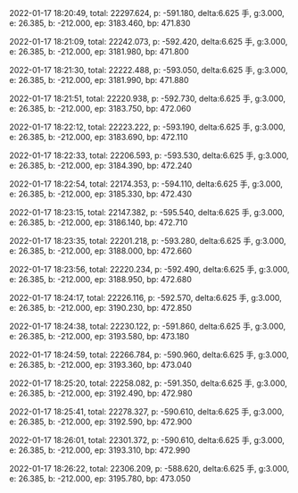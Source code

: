 2022-01-17 18:20:49, total: 22297.624, p: -591.180, delta:6.625 手, g:3.000, e: 26.385, b: -212.000, ep: 3183.460, bp: 471.830

2022-01-17 18:21:09, total: 22242.073, p: -592.420, delta:6.625 手, g:3.000, e: 26.385, b: -212.000, ep: 3181.980, bp: 471.800

2022-01-17 18:21:30, total: 22222.488, p: -593.050, delta:6.625 手, g:3.000, e: 26.385, b: -212.000, ep: 3181.990, bp: 471.880

2022-01-17 18:21:51, total: 22220.938, p: -592.730, delta:6.625 手, g:3.000, e: 26.385, b: -212.000, ep: 3183.750, bp: 472.060

2022-01-17 18:22:12, total: 22223.222, p: -593.190, delta:6.625 手, g:3.000, e: 26.385, b: -212.000, ep: 3183.690, bp: 472.110

2022-01-17 18:22:33, total: 22206.593, p: -593.530, delta:6.625 手, g:3.000, e: 26.385, b: -212.000, ep: 3184.390, bp: 472.240

2022-01-17 18:22:54, total: 22174.353, p: -594.110, delta:6.625 手, g:3.000, e: 26.385, b: -212.000, ep: 3185.330, bp: 472.430

2022-01-17 18:23:15, total: 22147.382, p: -595.540, delta:6.625 手, g:3.000, e: 26.385, b: -212.000, ep: 3186.140, bp: 472.710

2022-01-17 18:23:35, total: 22201.218, p: -593.280, delta:6.625 手, g:3.000, e: 26.385, b: -212.000, ep: 3188.000, bp: 472.660

2022-01-17 18:23:56, total: 22220.234, p: -592.490, delta:6.625 手, g:3.000, e: 26.385, b: -212.000, ep: 3188.950, bp: 472.680

2022-01-17 18:24:17, total: 22226.116, p: -592.570, delta:6.625 手, g:3.000, e: 26.385, b: -212.000, ep: 3190.230, bp: 472.850

2022-01-17 18:24:38, total: 22230.122, p: -591.860, delta:6.625 手, g:3.000, e: 26.385, b: -212.000, ep: 3193.580, bp: 473.180

2022-01-17 18:24:59, total: 22266.784, p: -590.960, delta:6.625 手, g:3.000, e: 26.385, b: -212.000, ep: 3193.360, bp: 473.040

2022-01-17 18:25:20, total: 22258.082, p: -591.350, delta:6.625 手, g:3.000, e: 26.385, b: -212.000, ep: 3192.490, bp: 472.980

2022-01-17 18:25:41, total: 22278.327, p: -590.610, delta:6.625 手, g:3.000, e: 26.385, b: -212.000, ep: 3192.590, bp: 472.900

2022-01-17 18:26:01, total: 22301.372, p: -590.610, delta:6.625 手, g:3.000, e: 26.385, b: -212.000, ep: 3193.310, bp: 472.990

2022-01-17 18:26:22, total: 22306.209, p: -588.620, delta:6.625 手, g:3.000, e: 26.385, b: -212.000, ep: 3195.780, bp: 473.050